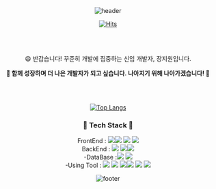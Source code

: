 
<div align="center">
  <img src="https://capsule-render.vercel.app/api?type=wave&color=A9D0F5&height=200&section=header&text=Welcome%20to%20My%20Github&fontColor=FA5882&fontSize=40" alt="header">
  
  <a href="https://hits.seeyoufarm.com"><img src="https://hits.seeyoufarm.com/api/count/incr/badge.svg?url=https%3A%2F%2Fgithub.com%2Fgjbae1212%2Fhit-counter](https://hits.seeyoufarm.com/api/count/incr/badge.svg?url=https%3A%2F%2Fgithub.com%2Fbbooom2%2Fhit-counter)&count_bg=%23F9C8E1&title_bg=%23A9D0F5&icon=&icon_color=D0FCB6&title=hits&edge_flat=false" alt="Hits"></a>

<br/><br/>

<p> 😄 반갑습니다! 꾸준히 개발에 집중하는 신입 개발자, 장지원입니다.</p>
<strong>🌷 함께 성장하며 더 나은 개발자가 되고 싶습니다. 나아지기 위해 나아가겠습니다! 🌷</strong>

<br/><br/>
 

<a href="https://github.com/anuraghazra/github-readme-stats"><img src="https://github-readme-stats.vercel.app/api/top-langs/?username=bbooom2&layout=compact" alt="Top Langs"></a>
 
### 🌳 Tech Stack 🌳
FrontEnd : <img src="https://img.shields.io/badge/HTML5-E34F26?style=flat&logo=HTML5&logoColor=white" /><img src="https://img.shields.io/badge/CSS3-1572B6?style=flat&logo=CSS3&logoColor=white" /> <img src="https://img.shields.io/badge/JavaScript-F7DF1E?style=flat&logo=JavaScript&logoColor=white" /> <img src="https://img.shields.io/badge/JQuery-0769AD?style=flat&logo=JQuery&logoColor=white" /><br>
BackEnd : <img src="https://img.shields.io/badge/Java-007396?style=flat&logo=Java&logoColor=white" /> <img src="https://img.shields.io/badge/Spring-6DB33F?style=flat&logo=Spring&logoColor=white" /><img src="https://img.shields.io/badge/JSON-000000?style=flat-square&logo=JSON&logoColor=white"/><br>
-DataBase :<img src="https://img.shields.io/badge/Oracle-F80000?style=flat&logo=Oracle&logoColor=white" /> <img src="https://img.shields.io/badge/MySQL-4479A1?style=flat&logo=MySQL&logoColor=white" /> <br>
-Using Tool :  <img src="https://img.shields.io/badge/VisualStudioCode-007ACC?style=flat-square&logo=VisualStudioCode&logoColor=white"/> <img src="https://img.shields.io/badge/Figma-F24E1E?style=flat&logo=Figma&logoColor=white" /> <img src="https://img.shields.io/badge/Bootstrap-7952B3?style=flat&logo=Bootstrap&logoColor=white" /><img src="https://img.shields.io/badge/Eclipse IDE-2C2255?style=flat-square&logo=Eclipse IDE&logoColor=white"/>  <img src="https://img.shields.io/badge/GitHub-181717?style=flat-square&logo=GitHub&logoColor=white"/>
  <img src="https://img.shields.io/badge/Postman-FF6C37?style=flat-square&logo=Postman&logoColor=white"/>

  <img src="https://capsule-render.vercel.app/api?type=waving&color=A9D0F5&height=200&section=footer" alt="footer">
</div>


